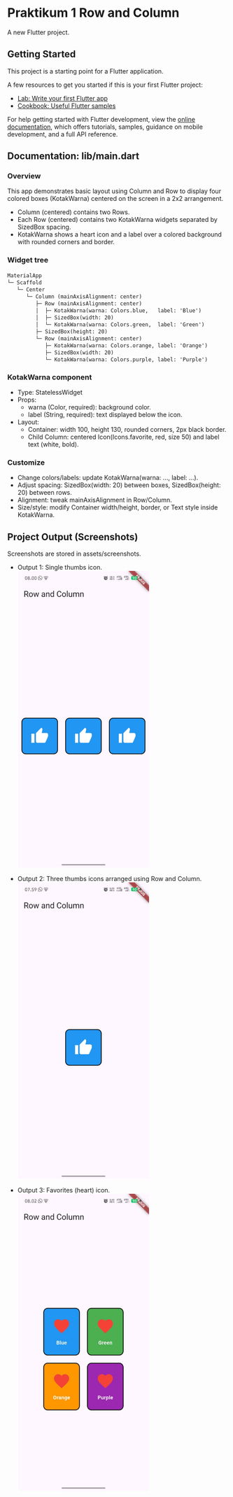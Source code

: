 # Praktikum 1 Row and Column

A new Flutter project.

## Getting Started

This project is a starting point for a Flutter application.

A few resources to get you started if this is your first Flutter project:

- [Lab: Write your first Flutter app](https://docs.flutter.dev/get-started/codelab)
- [Cookbook: Useful Flutter samples](https://docs.flutter.dev/cookbook)

For help getting started with Flutter development, view the
[online documentation](https://docs.flutter.dev/), which offers tutorials,
samples, guidance on mobile development, and a full API reference.

## Documentation: lib/main.dart

### Overview

This app demonstrates basic layout using Column and Row to display four colored boxes (KotakWarna) centered on the screen in a 2x2 arrangement.

- Column (centered) contains two Rows.
- Each Row (centered) contains two KotakWarna widgets separated by SizedBox spacing.
- KotakWarna shows a heart icon and a label over a colored background with rounded corners and border.

### Widget tree

```
MaterialApp
└─ Scaffold
   └─ Center
      └─ Column (mainAxisAlignment: center)
         ├─ Row (mainAxisAlignment: center)
         │  ├─ KotakWarna(warna: Colors.blue,   label: 'Blue')
         │  ├─ SizedBox(width: 20)
         │  └─ KotakWarna(warna: Colors.green,  label: 'Green')
         ├─ SizedBox(height: 20)
         └─ Row (mainAxisAlignment: center)
            ├─ KotakWarna(warna: Colors.orange, label: 'Orange')
            ├─ SizedBox(width: 20)
            └─ KotakWarna(warna: Colors.purple, label: 'Purple')
```

### KotakWarna component

- Type: StatelessWidget
- Props:
  - warna (Color, required): background color.
  - label (String, required): text displayed below the icon.
- Layout:
  - Container: width 100, height 130, rounded corners, 2px black border.
  - Child Column: centered Icon(Icons.favorite, red, size 50) and label text (white, bold).

### Customize

- Change colors/labels: update KotakWarna(warna: ..., label: ...).
- Adjust spacing: SizedBox(width: 20) between boxes, SizedBox(height: 20) between rows.
- Alignment: tweak mainAxisAlignment in Row/Column.
- Size/style: modify Container width/height, border, or Text style inside KotakWarna.

## Project Output (Screenshots)

Screenshots are stored in assets/screenshots.

- Output 1: Single thumbs icon.  
  <img src="assets/screenshots/output_1.jpg" alt="Single thumbs up icon" width="300" height="auto" />

- Output 2: Three thumbs icons arranged using Row and Column.  
  <img src="assets/screenshots/output_2.jpg" alt="Three thumbs icons in Row and Column layout" width="300" height="auto" />

- Output 3: Favorites (heart) icon.  
  <img src="assets/screenshots/output_3.jpg" alt="Favorites heart icon" width="300" height="auto" />

